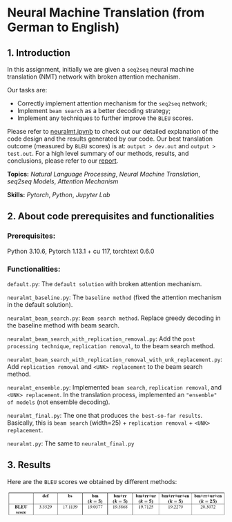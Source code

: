 # Neural Machine Translation (from German to English)

## 1. Introduction

In this assignment, initially we are given a `seq2seq` neural machine translation (NMT) network with broken attention mechanism.

Our tasks are:

- Correctly implement attention mechanism for the `seq2seq` network;
- Implement `beam search` as a better decoding strategy;
- Implement any techniques to further improve the `BLEU` scores.

Please refer to [neuralmt.ipynb](neuralmt.ipynb) to check out our detailed explanation of the code design and the results generated by our code. Our best translation outcome (measured by `BLEU` scores) is at: `output > dev.out` and `output > test.out`. For a high level summary of our methods, results, and conclusions, please refer to our [report](report.pdf).

**Topics:** _Natural Language Processing_, _Neural Machine Translation_, _seq2seq Models_, _Attention Mechanism_

**Skills:** _Pytorch_, _Python_, _Jupyter Lab_

## 2. About code prerequisites and functionalities

### Prerequisites: 

Python 3.10.6, Pytorch 1.13.1 + cu 117, torchtext 0.6.0

### Functionalities:

`default.py`: The `default solution` with broken attention mechanism.

`neuralmt_baseline.py`: The `baseline method` (fixed the attention mechanism in the default solution).

`neuralmt_beam_search.py`: `Beam search method`. Replace greedy decoding in the baseline method with beam search.

`neuralmt_beam_search_with_replication_removal.py`: Add the `post processing technique`, `replication removal`, to the beam search method.

`neuralmt_beam_search_with_replication_removal_with_unk_replacement.py`: Add `replication removal` and `<UNK> replacement` to the beam search method.

`neuralmt_ensemble.py`: Implemented `beam search`, `replication removal`, and `<UNK> replacement`. In the translation process, implemented an `"ensemble" of models` (not ensemble decoding).

`neuralmt_final.py`: The one that produces `the best-so-far results`. Basically, this is `beam search` (width=25) + `replication removal` + `<UNK> replacement`.

`neuralmt.py`: The same to `neuralmt_final.py`

## 3. Results

Here are the `BLEU` scores we obtained by different methods:

![BLEU Scores](\demo\BLEU.png)
